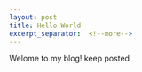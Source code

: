 ```yaml
---
layout: post
title: Hello World
excerpt_separator:  <!--more-->
---
```


Welome to my blog! keep posted
